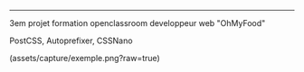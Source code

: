 ---

3em projet formation openclassroom developpeur web "OhMyFood"

PostCSS, Autoprefixer, CSSNano

(assets/capture/exemple.png?raw=true)